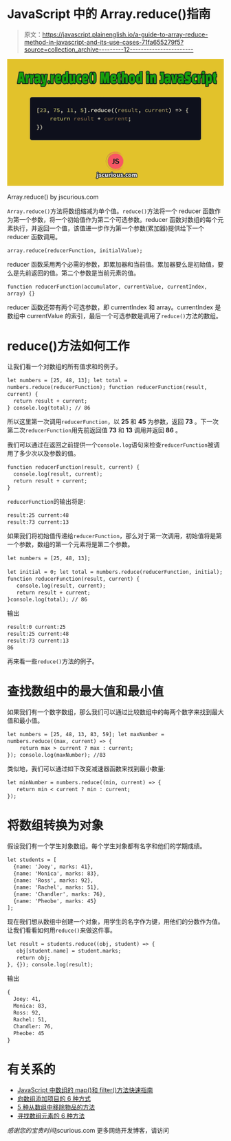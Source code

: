 # JavaScript 中的 Array.reduce()指南

> 原文：<https://javascript.plainenglish.io/a-guide-to-array-reduce-method-in-javascript-and-its-use-cases-71fa655279f5?source=collection_archive---------12----------------------->

![](img/c0efb94678a046b0b1e90cf9b8c8a243.png)

Array.reduce() by jscurious.com

`Array.reduce()`方法将数组缩减为单个值。`reduce()`方法将一个 reducer 函数作为第一个参数，将一个初始值作为第二个可选参数。reducer 函数对数组的每个元素执行，并返回一个值，该值进一步作为第一个参数(累加器)提供给下一个 reducer 函数调用。

```
array.reduce(reducerFunction, initialValue);
```

reducer 函数采用两个必需的参数，即累加器和当前值。累加器要么是初始值，要么是先前返回的值。第二个参数是当前元素的值。

```
function reducerFunction(accumulator, currentValue, currentIndex, array) {}
```

reducer 函数还带有两个可选参数，即 currentIndex 和 array。currentIndex 是数组中 currentValue 的索引，最后一个可选参数是调用了`reduce()`方法的数组。

# reduce()方法如何工作

让我们看一个对数组的所有值求和的例子。

```
let numbers = [25, 48, 13]; let total = numbers.reduce(reducerFunction); function reducerFunction(result, current) { 
  return result + current; 
} console.log(total); // 86
```

所以这里第一次调用`reducerFunction`，以 **25** 和 **45** 为参数，返回 **73** 。下一次第二次`reducerFunction`用先前返回值 **73** 和 **13** 调用并返回 **86** 。

我们可以通过在返回之前提供一个`console.log`语句来检查`reducerFunction`被调用了多少次以及参数的值。

```
function reducerFunction(result, current) { 
  console.log(result, current); 
  return result + current; 
}
```

`reducerFunction`的输出将是:

```
result:25 current:48 
result:73 current:13
```

如果我们将初始值传递给`reducerFunction`，那么对于第一次调用，初始值将是第一个参数，数组的第一个元素将是第二个参数。

```
let numbers = [25, 48, 13];

let initial = 0; let total = numbers.reduce(reducerFunction, initial); function reducerFunction(result, current) { 
   console.log(result, current); 
   return result + current; 
}console.log(total); // 86
```

输出

```
result:0 current:25 
result:25 current:48 
result:73 current:13 
86
```

再来看一些`reduce()`方法的例子。

# 查找数组中的最大值和最小值

如果我们有一个数字数组，那么我们可以通过比较数组中的每两个数字来找到最大值和最小值。

```
let numbers = [25, 48, 13, 83, 59]; let maxNumber = numbers.reduce((max, current) => { 
    return max > current ? max : current; 
}); console.log(maxNumber); //83
```

类似地，我们可以通过如下改变减速器函数来找到最小数量:

```
let minNumber = numbers.reduce((min, current) => { 
   return min < current ? min : current; 
});
```

# 将数组转换为对象

假设我们有一个学生对象数组。每个学生对象都有名字和他们的学期成绩。

```
let students = [ 
  {name: 'Joey', marks: 41}, 
  {name: 'Monica', marks: 83}, 
  {name: 'Ross', marks: 92}, 
  {name: 'Rachel', marks: 51}, 
  {name: 'Chandler', marks: 76}, 
  {name: 'Pheobe', marks: 45} 
];
```

现在我们想从数组中创建一个对象，用学生的名字作为键，用他们的分数作为值。让我们看看如何用`reduce()`来做这件事。

```
let result = students.reduce((obj, student) => { 
   obj[student.name] = student.marks; 
   return obj; 
}, {}); console.log(result);
```

输出

```
{ 
  Joey: 41, 
  Monica: 83, 
  Ross: 92, 
  Rachel: 51, 
  Chandler: 76, 
  Pheobe: 45 
}
```

# 有关系的

*   [JavaScript 中数组的 map()和 filter()方法快速指南](https://jscurious.com/map-and-filter-methods-of-array-in-javascript/)
*   [向数组添加项目的 6 种方式](https://jscurious.com/how-to-add-items-to-an-array-in-javascript/)
*   [5 种从数组中移除物品的方法](https://jscurious.com/how-to-remove-items-from-array-in-javascript/)
*   [寻找数组元素的 6 种方法](https://jscurious.com/how-to-find-elements-in-array-in-javascript/)

*感谢您的宝贵时间*jscurious.com
更多网络开发博客，请访问[](http://jscurious.com/)